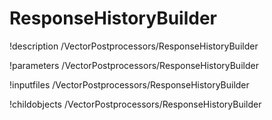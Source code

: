 <!-- MOOSE Documentation Stub: Remove this when content is added. -->

# ResponseHistoryBuilder
!description /VectorPostprocessors/ResponseHistoryBuilder

!parameters /VectorPostprocessors/ResponseHistoryBuilder

!inputfiles /VectorPostprocessors/ResponseHistoryBuilder

!childobjects /VectorPostprocessors/ResponseHistoryBuilder
